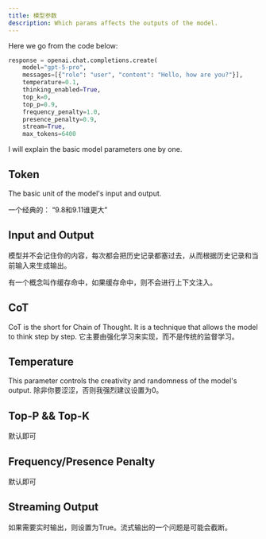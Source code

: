 ```yaml
---
title: 模型参数
description: Which params affects the outputs of the model.
---
```


Here we go from the code below:

```python
response = openai.chat.completions.create(
    model="gpt-5-pro",
    messages=[{"role": "user", "content": "Hello, how are you?"}],
    temperature=0.1,
    thinking_enabled=True,
    top_k=0,
    top_p=0.9,
    frequency_penalty=1.0,
    presence_penalty=0.9,
    stream=True,
    max_tokens=6400
```

I will explain the basic model parameters one by one.

## Token

The basic unit of the model's input and output.

一个经典的： “9.8和9.11谁更大”


## Input and Output

模型并不会记住你的内容，每次都会把历史记录都塞过去，从而根据历史记录和当前输入来生成输出。

有一个概念叫作缓存命中，如果缓存命中，则不会进行上下文注入。

## CoT

CoT is the short for Chain of Thought. It is a technique that allows the model to think step by step. 它主要由强化学习来实现，而不是传统的监督学习。

## Temperature

This parameter controls the creativity and randomness of the model's output. 除非你要涩涩，否则我强烈建议设置为0。

## Top-P && Top-K

默认即可


## Frequency/Presence Penalty

默认即可


## Streaming Output

如果需要实时输出，则设置为True。流式输出的一个问题是可能会截断。



